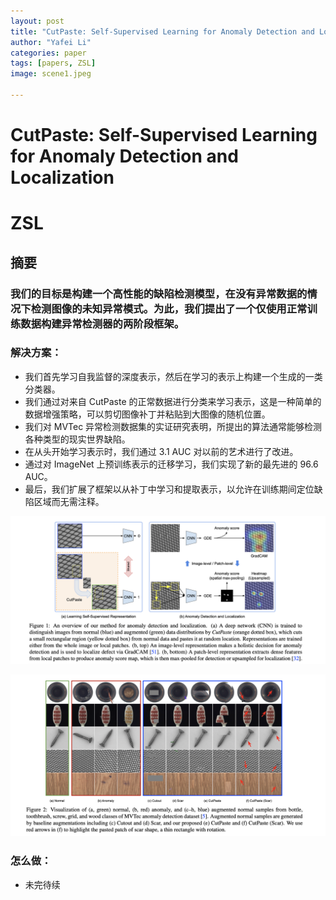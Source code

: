 ```yaml
---
layout: post
title: "CutPaste: Self-Supervised Learning for Anomaly Detection and Localization"
author: "Yafei Li"
categories: paper
tags: [papers, ZSL]
image: scene1.jpeg

---
```


# CutPaste: Self-Supervised Learning for Anomaly Detection and Localization

# ZSL

## 摘要

### 我们的目标是构建一个高性能的缺陷检测模型，在没有异常数据的情况下检测图像的未知异常模式。为此，我们提出了一个仅使用正常训练数据构建异常检测器的两阶段框架。



### 解决方案：

+ 我们首先学习自我监督的深度表示，然后在学习的表示上构建一个生成的一类分类器。
+ 我们通过对来自 CutPaste 的正常数据进行分类来学习表示，这是一种简单的数据增强策略，可以剪切图像补丁并粘贴到大图像的随机位置。
+ 我们对 MVTec 异常检测数据集的实证研究表明，所提出的算法通常能够检测各种类型的现实世界缺陷。
+ 在从头开始学习表示时，我们通过 3.1 AUC 对以前的艺术进行了改进。
+ 通过对 ImageNet 上预训练表示的迁移学习，我们实现了新的最先进的 96.6 AUC。
+ 最后，我们扩展了框架以从补丁中学习和提取表示，以允许在训练期间定位缺陷区域而无需注释。



<img src="https://raw.githubusercontent.com/jianlai2600/IMAGE/main/img/202209201515103.png" style="zoom:80%;" />



![](https://raw.githubusercontent.com/jianlai2600/IMAGE/main/img/202209201516140.png)



### 怎么做：

+ 未完待续

